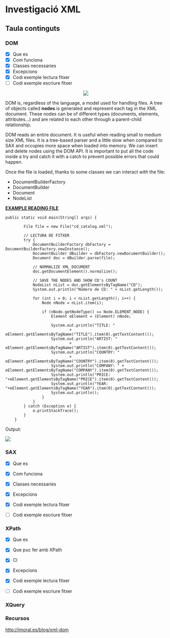 # Investigació XML

## Taula continguts

### DOM

- [x] Que es
- [x] Com funciona
- [x] Classes necessaries
- [x] Excepcions
- [x] Codi exemple lectura fitxer
- [ ] Codi exemple escriure fitxer
<p align="center">
 <img src="https://user-images.githubusercontent.com/91245889/197552609-3b5f1be9-f1c7-4011-a12d-6ce4a8988a11.png">
</p>


DOM is, regardless of the language, a model used for handling files. A tree of objects called **nodes** is generated and represent each tag in the XML document. These nodes can be of different types (documents, elements, attributes...) and are related to each other through a parent-child relationship.

DOM reads an entire document. It is useful when reading small to medium size XML files. It is a tree-based parser and a little slow when compared to SAX and occupies more space when loaded into memory. We can insert and delete nodes using the DOM API. 
It is important to put all the code inside a try and catch it with a catch to prevent possible errors that could happen.

Once the file is loaded, thanks to some classes we can interact with the file:
* DocumentBuilderFactory
* DocumentBuilder
* Document
* NodeList

<ins>**EXAMPLE READING FILE**</ins>

~~~
public static void main(String[] args) {

        File file = new File("cd_catalog.xml");

        // LECTURA DE FITXER
        try {
            DocumentBuilderFactory dbFactory = DocumentBuilderFactory.newInstance();
            DocumentBuilder dBuilder = dbFactory.newDocumentBuilder();
            Document doc = dBuilder.parse(file);

            // NORMALIZE XML DOCUMENT
            doc.getDocumentElement().normalize();
            
            // SAVE THE NODES AND SHOW CD's COUNT
            NodeList nList = doc.getElementsByTagName("CD");
            System.out.println("Número de CD: " + nList.getLength());

            for (int i = 0; i < nList.getLength(); i++) {
                Node nNode = nList.item(i);

                if (nNode.getNodeType() == Node.ELEMENT_NODE) {
                    Element eElement = (Element) nNode;

                    System.out.println("TITLE: "
                            + eElement.getElementsByTagName("TITLE").item(0).getTextContent());
                    System.out.println("ARTIST: "
                            + eElement.getElementsByTagName("ARTIST").item(0).getTextContent());
                    System.out.println("COUNTRY: "
                            + eElement.getElementsByTagName("COUNTRY").item(0).getTextContent());
                    System.out.println("COMPANY: " + eElement.getElementsByTagName("COMPANY").item(0).getTextContent());
                    System.out.println("PRICE: "+eElement.getElementsByTagName("PRICE").item(0).getTextContent());
                    System.out.println("YEAR: "+eElement.getElementsByTagName("YEAR").item(0).getTextContent());
                    System.out.println();
                }
            }
        } catch (Exception e) {
            e.printStackTrace();
        }
    }

~~~
Output:
<p>
  <img src="https://user-images.githubusercontent.com/91245889/197555697-5e5b4d6b-4ca9-4797-9c73-40a4617277f1.png">
</p>



 

### SAX
- [x] Que es
- [x] Com funciona
- [x] Classes necessaries
- [x] Excepcions
- [x] Codi exemple lectura fitxer
- [ ] Codi exemple escriure fitxer





### XPath

- [x] Que es
- [x] Que puc fer amb XPath
- [x] Cl
- [x] Excepcions
- [x] Codi exemple lectura fitxer
- [ ] Codi exemple escriure fitxer


### XQuery



### Recursos

http://jmoral.es/blog/xml-dom

